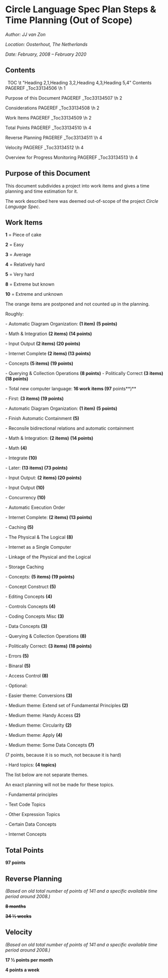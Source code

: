 ﻿Circle Language Spec Plan Steps & Time Planning (Out of Scope)
=============================================================

*Author: JJ van Zon*

*Location: Oosterhout, The Netherlands*

*Date: February, 2008 – February 2020*

## **Contents**
` `TOC \t "Heading 2,1,Heading 3,2,Heading 4,3,Heading 5,4" Contents	 PAGEREF \_Toc33134506 \h 1

Purpose of this Document	 PAGEREF \_Toc33134507 \h 2

Considerations	 PAGEREF \_Toc33134508 \h 2

Work Items	 PAGEREF \_Toc33134509 \h 2

Total Points	 PAGEREF \_Toc33134510 \h 4

Reverse Planning	 PAGEREF \_Toc33134511 \h 4

Velocity	 PAGEREF \_Toc33134512 \h 4

Overview for Progress Monitoring	 PAGEREF \_Toc33134513 \h 4


## **Purpose of this Document**
This document subdivides a project into work items and gives a time planning and time estimation for it.

The work described here was deemed out-of-scope of the project *Circle Language Spec*.
## **Work Items**
**1** = Piece of cake

**2** = Easy

**3** = Average

**4** = Relatively hard

**5** = Very hard

**8** = Extreme but known

**10** = Extreme and unknown

The orange items are postponed and not counted up in the planning.

Roughly:

\- Automatic Diagram Organization: **(1 item)**  **(5 points)**

\- Math & Integration **(2 items)**  **(14 points)**

\- Input Output **(2 items)  (20 points)**

\- Internet Complete **(2 items)  (13 points)**

\- Concepts **(5 items)  (19 points)**

\- Querying & Collection Operations **(8 points)**
\- Politically Correct **(3 items)**  **(18 points)**

\- Total new computer language: **16 work items (97** points**)**

\- First: **(3 items)  (19 points)**

\- Automatic Diagram Organization: **(1 item)**  **(5 points)**

\- Finish Automatic Containment **(5)**

\- Reconsile bidirectional relations and automatic containment

\- Math & Integration: **(2 items)**  **(14 points)**

\- Math **(4)**

\- Integrate **(10)**

\- Later: **(13 items)  (73 points)**

\- Input Output: **(2 items)  (20 points)**

\- Input Output **(10)**

\- Concurrency **(10)**

\- Automatic Execution Order

\- Internet Complete: **(2 items)  (13 points)**

\- Caching **(5)**

\- The Physical & The Logical **(8)**

\- Internet as a Single Computer

\- Linkage of the Physical and the Logical

\- Storage Caching

\- Concepts: **(5 items)  (19 points)**

\- Concept Construct **(5)**

\- Editing Concepts **(4)**

\- Controls Concepts **(4)**

\- Coding Concepts Misc **(3)**

\- Data Concepts **(3)**

\- Querying & Collection Operations **(8)**

\- Politically Correct: **(3 items)**  **(18 points)**

\- Errors **(5)**

\- Binaral **(5)**

\- Access Control **(8)**

\- Optional:

\- Easier theme: Conversions  **(3)**

\- Medium theme: Extend set of Fundamental Principles  **(2)**

\- Medium theme: Handy Access  **(2)**

\- Medium theme: Circularity  **(2)**

\- Medium theme: Apply  **(4)**

\- Medium theme: Some Data Concepts  **(7)**

(7 points, because it is so much, not because it is hard)

\- Hard topics: **(4 topics)**

The list below are not separate themes.

An exact planning will not be made for these topics.

\- Fundamental principles

\- Text Code Topics

\- Other Expression Topics

\- Certain Data Concepts

\- Internet Concepts
## **Total Points**
**97 points**
## **Reverse Planning**
*(Based on old total number of points of 141 and a specific available time period around 2008.)*

**~~8 months~~**

**~~34 ½ weeks~~**
## **Velocity**
*(Based on old total number of points of 141 and a specific available time period around 2008.)*

**17 ½ points per month**

**4 points a week**
